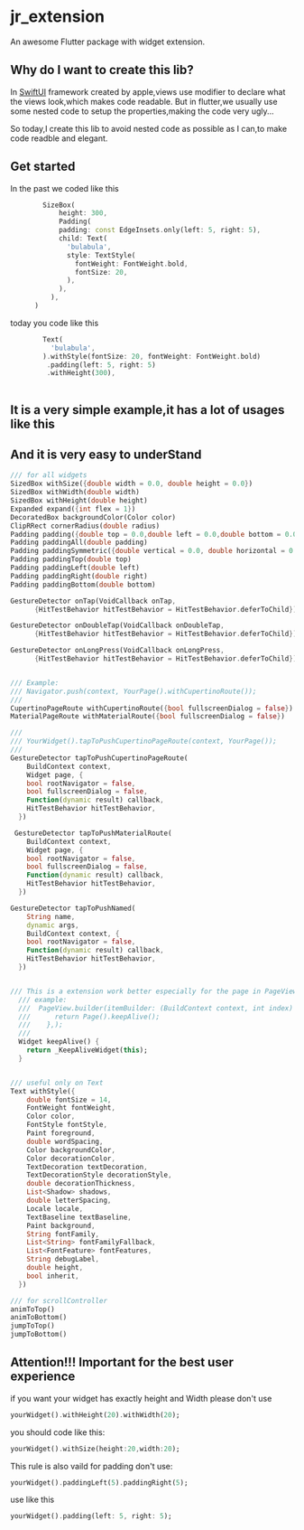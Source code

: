 # jr_extension

An awesome Flutter package with widget extension.

## Why do I want to create this lib?
In [SwiftUI](https://developer.apple.com/xcode/swiftui/) framework created by apple,views use modifier to declare what the views look,which makes code readable.
But in flutter,we usually use some nested code to setup the properties,making the code very ugly...

So today,I create this lib to avoid nested code as possible as I can,to make code readble and elegant.


## Get started


In the past we coded like this
```dart
        SizeBox(
            height: 300,
            Padding(
            padding: const EdgeInsets.only(left: 5, right: 5),
            child: Text(
              'bulabula',
              style: TextStyle(
                fontWeight: FontWeight.bold,
                fontSize: 20,
              ),
            ),
          ),
      )
```

today you code like this
```dart
        Text(
          'bulabula',
        ).withStyle(fontSize: 20, fontWeight: FontWeight.bold)
         .padding(left: 5, right: 5)
         .withHeight(300),
         
```

## It is a very simple example,it has a lot of usages like this
## And it is very easy to underStand 
```dart
/// for all widgets
SizedBox withSize({double width = 0.0, double height = 0.0})
SizedBox withWidth(double width)
SizedBox withHeight(double height)
Expanded expand({int flex = 1})
DecoratedBox backgroundColor(Color color)
ClipRRect cornerRadius(double radius)
Padding padding({double top = 0.0,double left = 0.0,double bottom = 0.0,double right = 0.0})
Padding paddingAll(double padding)
Padding paddingSymmetric({double vertical = 0.0, double horizontal = 0.0})
Padding paddingTop(double top)
Padding paddingLeft(double left)
Padding paddingRight(double right)
Padding paddingBottom(double bottom)

GestureDetector onTap(VoidCallback onTap,
      {HitTestBehavior hitTestBehavior = HitTestBehavior.deferToChild})

GestureDetector onDoubleTap(VoidCallback onDoubleTap,
      {HitTestBehavior hitTestBehavior = HitTestBehavior.deferToChild})

GestureDetector onLongPress(VoidCallback onLongPress,
      {HitTestBehavior hitTestBehavior = HitTestBehavior.deferToChild})


/// Example:
/// Navigator.push(context, YourPage().withCupertinoRoute());
///
CupertinoPageRoute withCupertinoRoute({bool fullscreenDialog = false})
MaterialPageRoute withMaterialRoute({bool fullscreenDialog = false})

///
/// YourWidget().tapToPushCupertinoPageRoute(context, YourPage());
///         
GestureDetector tapToPushCupertinoPageRoute(
    BuildContext context,
    Widget page, {
    bool rootNavigator = false,
    bool fullscreenDialog = false,
    Function(dynamic result) callback,
    HitTestBehavior hitTestBehavior,
  })

 GestureDetector tapToPushMaterialRoute(
    BuildContext context,
    Widget page, {
    bool rootNavigator = false,
    bool fullscreenDialog = false,
    Function(dynamic result) callback,
    HitTestBehavior hitTestBehavior,
  })

GestureDetector tapToPushNamed(
    String name,
    dynamic args,
    BuildContext context, {
    bool rootNavigator = false,
    Function(dynamic result) callback,
    HitTestBehavior hitTestBehavior,
  })


/// This is a extension work better especially for the page in PageView
  /// example:
  ///  PageView.builder(itemBuilder: (BuildContext context, int index) {
  ///      return Page().keepAlive();
  ///    },);
  ///
  Widget keepAlive() {
    return _KeepAliveWidget(this);
  }


/// useful only on Text 
Text withStyle({
    double fontSize = 14,
    FontWeight fontWeight,
    Color color,
    FontStyle fontStyle,
    Paint foreground,
    double wordSpacing,
    Color backgroundColor,
    Color decorationColor,
    TextDecoration textDecoration,
    TextDecorationStyle decorationStyle,
    double decorationThickness,
    List<Shadow> shadows,
    double letterSpacing,
    Locale locale,
    TextBaseline textBaseline,
    Paint background,
    String fontFamily,
    List<String> fontFamilyFallback,
    List<FontFeature> fontFeatures,
    String debugLabel,
    double height,
    bool inherit,
  })

/// for scrollController
animToTop()
animToBottom()
jumpToTop()
jumpToBottom()
```


## Attention!!! Important for the best user experience
if you want your widget has exactly height and Width
please don't use

```dart
yourWidget().withHeight(20).withWidth(20);
```

you should code like this:

```dart
yourWidget().withSize(height:20,width:20);
```
This rule is also vaild for padding 
don't use:
```dart
yourWidget().paddingLeft(5).paddingRight(5);
```

use like this
```dart
yourWidget().padding(left: 5, right: 5);
```

